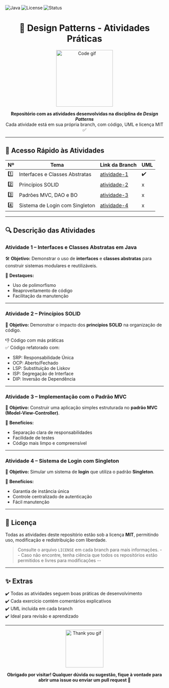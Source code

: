 ![Java](https://img.shields.io/badge/language-Java-blue.svg)
![License](https://img.shields.io/badge/license-MIT-green.svg)
![Status](https://img.shields.io/badge/status-em%20desenvolvimento-yellow)

<h1 align="center">🎯 Design Patterns - Atividades Práticas</h1>


<p align="center">
  <img src="https://media.giphy.com/media/iIqmM5tTjmpOB9mpbn/giphy.gif" width="180px" alt="Code gif" />
</p>

<p align="center">
  <b>Repositório com as atividades desenvolvidas na disciplina de <i>Design Patterns</i></b><br/>
  Cada atividade está em sua própria branch, com código, UML e licença MIT ✅
</p>

---

## 🚀 Acesso Rápido às Atividades

| Nº | Tema | Link da Branch | UML |
|----|------|----------------|-----|
| 1️⃣ | Interfaces e Classes Abstratas | [atividade-1](https://github.com/MyckaelAndrade/design-patterns/tree/MyckaelAndrade-atividade-1) | ✔️ |
| 2️⃣ | Princípios SOLID | [atividade-2](https://github.com/MyckaelAndrade/design-patterns/tree/MyckaelAndrade-atividade-2) | x |
| 3️⃣ | Padrões MVC, DAO e BO | [atividade-3](https://github.com/MyckaelAndrade/design-patterns/tree/MyckaelAndrade-atividade-3) | x |
| 4️⃣ | Sistema de Login com Singleton | [atividade-4](https://github.com/MyckaelAndrade/design-patterns/tree/MyckaelAndrade-atividade-4) | x |

---

## 🔍 Descrição das Atividades

### Atividade 1 – Interfaces e Classes Abstratas em Java

🛠️ **Objetivo:** Demonstrar o uso de **interfaces** e **classes abstratas** para construir sistemas modulares e reutilizáveis.

📌 **Destaques:**
- Uso de polimorfismo
- Reaproveitamento de código
- Facilitação da manutenção


---

### Atividade 2 – Princípios SOLID

🧩 **Objetivo:** Demonstrar o impacto dos **princípios SOLID** na organização de código.

👎 Código com más práticas  
✅ Código refatorado com:
- SRP: Responsabilidade Única  
- OCP: Aberto/Fechado  
- LSP: Substituição de Liskov  
- ISP: Segregação de Interface  
- DIP: Inversão de Dependência


---

### Atividade 3 – Implementação com o Padrão MVC

🧱 **Objetivo:** Construir uma aplicação simples estruturada no **padrão MVC (Model-View-Controller)**.

📌 **Benefícios:**
- Separação clara de responsabilidades
- Facilidade de testes
- Código mais limpo e compreensível


---

### Atividade 4 – Sistema de Login com Singleton

🔐 **Objetivo:** Simular um sistema de **login** que utiliza o padrão **Singleton**.

📌 **Benefícios:**
- Garantia de instância única
- Controle centralizado de autenticação
- Fácil manutenção


---

## 🧾 Licença

Todas as atividades deste repositório estão sob a licença **MIT**, permitindo uso, modificação e redistribuição com liberdade.

> Consulte o arquivo `LICENSE` em cada branch para mais informações.
> -- Caso não encontre, tenha ciência que todos os repositórios estão permitidos e livres para modificações --

---

## ✨ Extras

✔️ Todas as atividades seguem boas práticas de desenvolvimento  
✔️ Cada exercício contém comentários explicativos  
✔️ UML incluída em cada branch  
✔️ Ideal para revisão e aprendizado

---

<p align="center">
  <img src="https://media.giphy.com/media/LmNwrBhejkK9EFP504/giphy.gif" width="120px" alt="Thank you gif"/>
</p>

<p align="center">
  <b>Obrigado por visitar! Qualquer dúvida ou sugestão, fique à vontade para abrir uma issue ou enviar um pull request 🙌</b>
</p>
